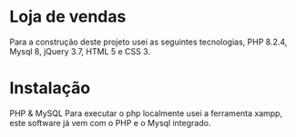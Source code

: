 # Loja de vendas
Para a construção deste projeto usei as seguintes tecnologias, PHP 8.2.4, Mysql 8, jQuery 3.7, HTML 5 e CSS 3.

# Instalação
PHP & MySQL
Para executar o php localmente usei a ferramenta xampp, este software já vem com o PHP e o Mysql integrado. 
